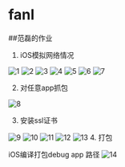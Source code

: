 # fanl
##范磊的作业
1. iOS模拟网络情况

![1](https://raw.githubusercontent.com/Test-Seven/fanl/master/images/thumb_IMG_0447_1024.jpg)
![2](https://raw.githubusercontent.com/Test-Seven/fanl/master/images/thumb_IMG_0448_1024.jpg)
![3](https://raw.githubusercontent.com/Test-Seven/fanl/master/images/thumb_IMG_0449_1024.jpg)
![4](https://raw.githubusercontent.com/Test-Seven/fanl/master/images/thumb_IMG_0450_1024.jpg)
![5](https://raw.githubusercontent.com/Test-Seven/fanl/master/images/thumb_IMG_0451_1024.jpg)
![6](https://raw.githubusercontent.com/Test-Seven/fanl/master/images/thumb_IMG_0452_1024.jpg)
![7](https://raw.githubusercontent.com/Test-Seven/fanl/master/images/thumb_IMG_0454_1024.jpg)

2. 对任意app抓包

![8](https://raw.githubusercontent.com/Test-Seven/fanl/master/images/抓包-jd-test.tiff)

3. 安装ssl证书

![9](https://raw.githubusercontent.com/Test-Seven/fanl/master/images/charles-ssl-crt.tiff)
![10](https://raw.githubusercontent.com/Test-Seven/fanl/master/images/JD-ssl.tiff)
![11](https://github.com/Test-Seven/fanl/blob/master/images/Screenshot_2016-03-04-22-13-33.png)
![12](https://github.com/Test-Seven/fanl/blob/master/images/Screenshot_2016-03-04-22-13-59.png)
![13](https://github.com/Test-Seven/fanl/blob/master/images/Screenshot_2016-03-04-23-30-01.png)
4. 打包

iOS编译打包debug app 路径
![14](https://raw.githubusercontent.com/Test-Seven/fanl/master/images/iOSdebugapp路径.tiff) 


